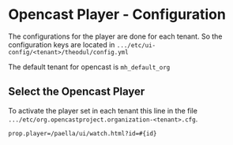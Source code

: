 Opencast Player - Configuration
===============================

The configurations for the player are done for each tenant. So the configuration keys are located in
`.../etc/ui-config/<tenant>/theodul/config.yml`

The default tenant for opencast is `mh_default_org`

Select the Opencast Player
------------------------------

To activate the player set in each tenant this line in the file `.../etc/org.opencastproject.organization-<tenant>.cfg`.


    prop.player=/paella/ui/watch.html?id=#{id}
